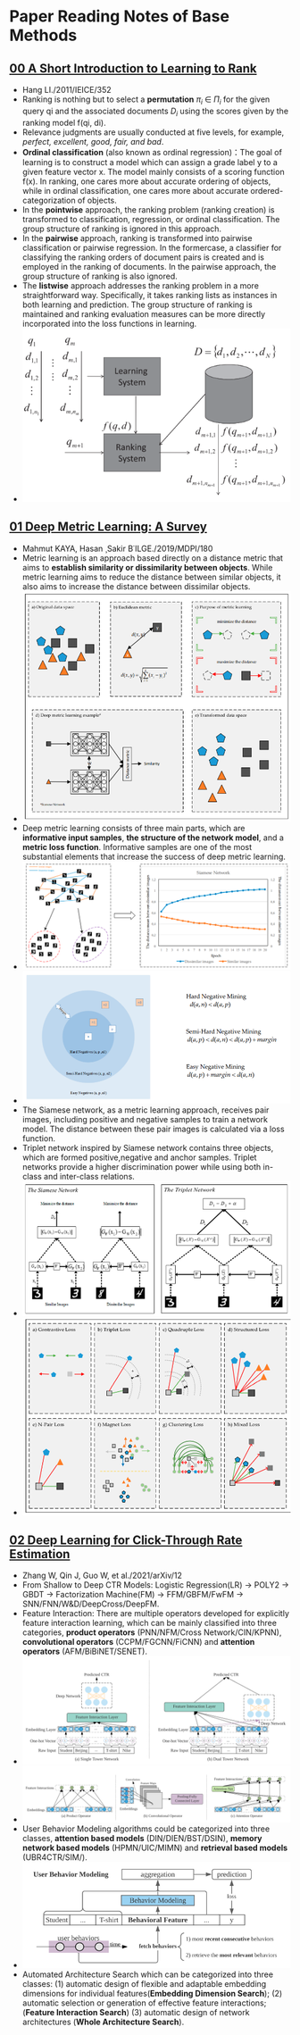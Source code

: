 # Paper Reading Notes of Base Methods

## [00 A Short Introduction to Learning to Rank](A%20Short%20Introduction%20to%20Learning%20to%20Rank.pdf)
- Hang LI./2011/IEICE/352
- Ranking is nothing but to select a **permutation** $π_i$ ∈ $Π_i$ for the given query qi and the associated documents $D_i$ using the scores given by the ranking model f(qi, di).
- Relevance judgments are usually conducted at five levels, for example, *perfect, excellent, good, fair, and bad*.
- **Ordinal classification** (also known as ordinal regression)：The goal of learning is to construct a model which can assign a grade label y to a given feature vector x. The model mainly consists of a scoring function f(x). In ranking, one cares more about accurate ordering of objects, while in ordinal classification, one cares more about accurate ordered-categorization of objects. 
- In the **pointwise** approach, the ranking problem (ranking creation) is transformed to classification, regression, or ordinal classification. The group structure of ranking is ignored in this approach.
- In the **pairwise** approach, ranking is transformed into pairwise classification or pairwise regression. In the formercase, a classifier for classifying the ranking orders of document pairs is created and is employed in the ranking of documents. In the pairwise approach, the group structure of ranking is also ignored.
- The **listwise** approach addresses the ranking problem in a more straightforward way. Specifically, it takes ranking lists as instances in both learning and prediction. The group structure of ranking is maintained and ranking evaluation measures can be more directly incorporated into the loss functions in learning.
- ![Model Architecture](./images/A%20Short%20Introduction%20to%20Learning%20to%20Rank.png)


## [01 Deep Metric Learning: A Survey](Deep%20Metric%20Learning%20A%20Survey.pdf)
- Mahmut KAYA, Hasan ¸Sakir B˙ILGE./2019/MDPI/180
- Metric learning is an approach based directly on a distance metric that aims to **establish similarity or dissimilarity between objects**. While metric learning aims to reduce the distance between similar objects, it also aims to increase the distance between dissimilar objects.
- ![Model Architecture1](./images/Deep%20Metric%20Learning_1.png)
- Deep metric learning consists of three main parts, which are **informative input samples**, **the structure of the network model**, and a **metric loss function**.  Informative samples are one of the most substantial elements that increase the success of deep metric learning.
- ![Model Architecture2](./images/Deep%20Metric%20Learning_2.png)
- ![Model Architecture3](./images/Deep%20Metric%20Learning_3.png)
- The Siamese network, as a metric learning approach, receives pair images, including positive and negative samples to train a network model. The distance between these pair images is calculated via a loss function.
- Triplet network inspired by Siamese network contains three objects, which are formed positive,negative and anchor samples. Triplet networks provide a higher discrimination power while using both in-class and inter-class relations.
- ![Model Architecture4](./images/Deep%20Metric%20Learning_4.png)
- ![Model Architecture5](./images/Deep%20Metric%20Learning_5.png)


## [02 Deep Learning for Click-Through Rate Estimation](Deep%20Learning%20for%20Click-Through%20Rate%20Estimation.pdf)
- Zhang W, Qin J, Guo W, et al./2021/arXiv/12
- From Shallow to Deep CTR Models: Logistic Regression(LR) -> POLY2 -> GBDT -> Factorization Machine(FM) -> FFM/GBFM/FwFM -> SNN/FNN/W&D/DeepCross/DeepFM.
- Feature Interaction: There are multiple operators developed for explicitly feature interaction learning, which can be mainly classified into three categories, **product operators** (PNN/NFM/Cross Network/CIN/KPNN), **convolutional operators** (CCPM/FGCNN/FiCNN) and **attention operators** (AFM/BiBiNET/SENET).
- ![Model Architecture1](./images/Deep%20Learning%20for%20Click-Through%20Rate%20Estimation_1.png)
- ![Model Architecture2](./images/Deep%20Learning%20for%20Click-Through%20Rate%20Estimation_2.png)
- User Behavior Modeling algorithms could be categorized into three classes, **attention based models** (DIN/DIEN/BST/DSIN), **memory network based models** (HPMN/UIC/MIMN) and **retrieval based models** (UBR4CTR/SIM/).
- ![Model Architecture3](./images/Deep%20Learning%20for%20Click-Through%20Rate%20Estimation_3.png)
- Automated Architecture Search which can be categorized into three classes: (1) automatic design of flexible and adaptable embedding dimensions for individual features(**Embedding Dimension Search**); (2) automatic selection or generation of effective feature interactions;(**Feature Interaction Search**) (3) automatic design of network architectures (**Whole Architecture Search**).